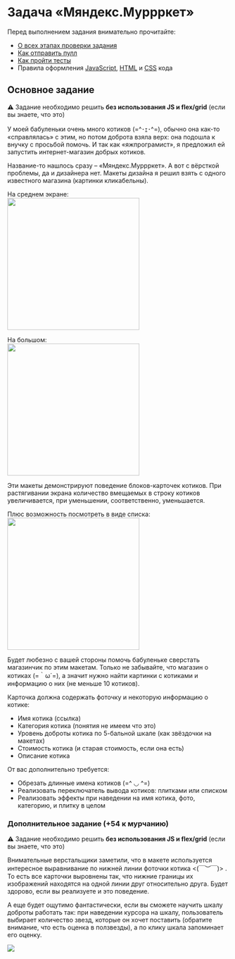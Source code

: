 

# Задача «Мяндекс.Муррркет»

Перед выполнением задания внимательно прочитайте:

- [О всех этапах проверки задания](https://github.com/urfu-2017/guides/blob/master/workflow/overall.md)
- [Как отправить пулл](https://github.com/urfu-2017/guides/blob/master/workflow/pull.md)
- [Как пройти тесты](https://github.com/urfu-2017/guides/blob/master/workflow/test.md)
- Правила оформления [JavaScript](https://github.com/urfu-2017/guides/blob/master/codestyle/js.md), [HTML](https://github.com/urfu-2017/guides/blob/master/codestyle/html.md) и [CSS](https://github.com/urfu-2017/guides/blob/master/codestyle/css.md) кода

## Основное задание

:warning: Задание необходимо решить __без использования JS и flex/grid__ (если вы знаете, что это)

У моей бабуленьки очень много котиков (=^･ｪ･^=), обычно она как-то «справлялась»
с этим, но потом доброта взяла верх: она подошла к внучку с просьбой помочь.
И так как «яжпрограмист», я предложил ей запустить интернет-магазин добрых котиков.

Название-то нашлось сразу – «Мяндекс.Муррркет». А вот с вёрсткой проблемы,
да и дизайнера нет. Макеты дизайна я решил взять с одного известного магазина
(картинки кликабельны).

На среднем экране:  
<a href="https://cloud.githubusercontent.com/assets/357689/10816073/f482985c-7e51-11e5-8dcb-bcc832f80e86.png" target="_blank">
    <img src="https://cloud.githubusercontent.com/assets/357689/10816073/f482985c-7e51-11e5-8dcb-bcc832f80e86.png" width="300">
</a>

На большом:  
<a href="https://cloud.githubusercontent.com/assets/357689/10816080/fefe442a-7e51-11e5-805a-e9f4ba9274e6.png" target="_blank">
    <img src="https://cloud.githubusercontent.com/assets/357689/10816080/fefe442a-7e51-11e5-805a-e9f4ba9274e6.png" width="300">
</a>

Эти макеты демонстрируют поведение блоков-карточек котиков.
При растягивании экрана количество вмещаемых в строку котиков увеличивается,
при уменьшении, соответственно, уменьшается.

Плюс возможность посмотреть в виде списка:  
<a href="https://cloud.githubusercontent.com/assets/357689/10817444/9dc17254-7e5b-11e5-93e7-943e04381ef6.png" target="_blank">
    <img src="https://cloud.githubusercontent.com/assets/357689/10817444/9dc17254-7e5b-11e5-93e7-943e04381ef6.png" width="300">
</a>

Будет любезно с вашей стороны помочь бабуленьке сверстать магазинчик по этим
макетам. Только не забывайте, что магазин о котиках (=｀ω´=), а значит нужно
найти картинки с котиками и информацию о них (не меньше 10 котиков).

Карточка должна содержать фоточку и некоторую информацию о котике:

* Имя котика (ссылка)
* Категория котика (понятия не имеем что это)
* Уровень доброты котика по 5-бальной шкале (как звёздочки на макетах)
* Стоимость котика (и старая стоимость, если она есть)
* Описание котика

От вас дополнительно требуется:

* Обрезать длинные имена котиков (=^ ◡ ^=)
* Реализовать переключатель вывода котиков: плитками или списком
* Реализовать эффекты при наведении на имя котика, фото,
  категорию, и плитку в целом

### Дополнительное задание (+54 к мурчанию)

:warning: Задание необходимо решить __без использования JS и flex/grid__ (если вы знаете, что это)

Внимательные верстальщики заметили, что в макете используется интересное выравнивание
по нижней линии фоточки котика <(￣︶￣)>	. То есть все карточки выровнены так, что нижние границы
их изображений находятся на одной линии друг относительно друга. Будет здорово, если вы
реализуете и это поведение.

А еще будет ощутимо фантастически, если вы сможете научить шкалу доброты
работать так: при наведении курсора на шкалу, пользователь
выбирает количество звезд, которые он хочет поставить (обратите внимание, что есть
оценка в ползвезды), а по клику шкала запоминает его оценку.

![](https://cloud.githubusercontent.com/assets/357689/19887293/6a45aa1a-a049-11e6-8f02-56d8d5815873.jpg)
